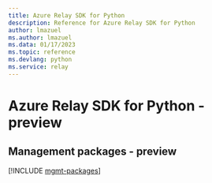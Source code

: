 ```yaml
---
title: Azure Relay SDK for Python
description: Reference for Azure Relay SDK for Python
author: lmazuel
ms.author: lmazuel
ms.data: 01/17/2023
ms.topic: reference
ms.devlang: python
ms.service: relay
---
```

# Azure Relay SDK for Python - preview

## Management packages - preview
[!INCLUDE [mgmt-packages](relay-mgmt-index.md)]